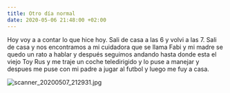 ```yaml
---
title: Otro día normal
date: 2020-05-06 21:48:00 +02:00
---
```


Hoy voy a a contar lo que hice hoy. Sali de casa a las 6 y volvi a las 7. Sali de casa y nos encontramos a mi cuidadora que se llama Fabi y mi madre se quedo un rato a hablar y después seguimos andando hasta donde esta el viejo Toy Rus y me traje un coche teledirigido y lo puse a manejar y despues me puse con mi padre a jugar al futbol y luego me fuy a casa.

![scanner_20200507_212931.jpg](/uploads/scanner_20200507_212931.jpg)